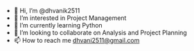 - 👋 Hi, I’m @dhvanik2511
- 👀 I’m interested in Project Management
- 🌱 I’m currently learning Python
- 💞️ I’m looking to collaborate on Analysis and Project Planning
- 📫 How to reach me dhvani2511@gmail.com

<!---
dhvanik2511/dhvanik2511 is a ✨ special ✨ repository because its `README.md` (this file) appears on your GitHub profile.
You can click the Preview link to take a look at your changes.
--->
